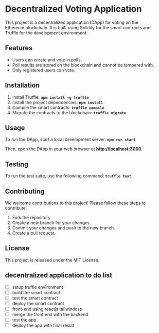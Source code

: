 # **Decentralized Voting Application**

This project is a decentralized application (DApp) for voting on the Ethereum blockchain. It is built using Solidity for the smart contracts and Truffle for the development environment.

## **Features**

- Users can create and vote in polls.
- Poll results are stored on the blockchain and cannot be tampered with.
- Only registered users can vote.

## **Installation**

1. Install Truffle: **`npm install -g truffle`**
2. Install the project dependencies: **`npm install`**
3. Compile the smart contracts: **`truffle compile`**
4. Migrate the contracts to the blockchain: **`truffle migrate`**

## **Usage**

To run the DApp, start a local development server: **`npm run start`**

Then, open the DApp in your web browser at **[http://localhost:3000](http://localhost:3000/)**.

## **Testing**

To run the test suite, use the following command: **`truffle test`**

## **Contributing**

We welcome contributions to this project! Please follow these steps to contribute:

1. Fork the repository.
2. Create a new branch for your changes.
3. Commit your changes and push to the new branch.
4. Create a pull request.

## **License**

This project is released under the MIT License.

## **decentralized application to do list**

- [ ]  setup truffle environment
- [ ]  build the smart contract
- [ ]  test the smart contract
- [ ]  deploy the smart contract
- [ ]  front-end using reactjs tailwindcss
- [ ]  merge the front end with the backend
- [ ]  test the app
- [ ]  deploy the app with final result